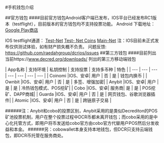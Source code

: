 #手机钱包介绍

##官方钱包
####目前官方钱包Android客户端已发布，IOS平台已经发布RC1版本（testflight），目前版本的官方钱包均不支持投票功能。
Android 下载地址：[Google Play商店](https://play.google.com/store/apps/details?id=com.decred.dcrandroid.mainnet&hl=zh_CN)

IOS testflight通道：
[Test-Net](https://testflight.apple.com/join/7KL4VnB2)
[Test- Net Coins](https://faucet.decred.org/)
[Main-Net](https://testflight.apple.com/join/ACIyjT7M)
注：IOS目前未正式发布仅供测试体验，如有财产损失概不负责。
问题反馈: https://github.com/raedahgroup/dcrios/issues
##第三方钱包
####目前列出当前https://www.decred.org/downloads/ 列出的第三方移动端钱包

| App名称 |  支持环境 | 私钥控制 | 支持投票 | 支持多币种 | 特色 |
| --- | --- | --- | --- | --- | --- | --- |
| Coinomi |IOS、安卓| 用户 | 否 | 是 | 钱包内换币 |
| Ownbit |IOS、安卓| 用户 | 否 | 是 | 多签、增强加密|
| Anybit |IOS、安卓| 用户 | 是 | 是 |  冷热钱包模式、POS挖矿|
| Cobo |IOS、安卓| 服务商| 是 | 是 |  POS挖矿、DAPP商城|
| Guarda |IOS、安卓| 用户 | 否 | 是 |  网页钱包、谷歌浏览器插件|
| Atomic |IOS、安卓| 用户 | 否 | 是 | 跨链原子交易 |

######注：Anybit和cobo的投票区别，Anybit采用的是类似Decrediton的POS矿池投票机制，用户在整个投票过程中DCR币都未离开钱包；而cobo采用的是中心化托管方式，即用户将币发送给cobo官方由cobo官方代替用户POS然后分发收益和本金。
######另：cobowallet本身支持本地钱包，但DCR只支持云端钱包，即DCR币托管在服务商处。
